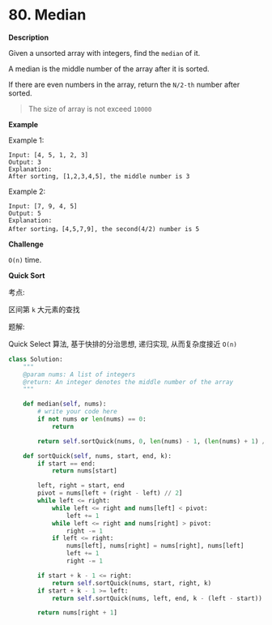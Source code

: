 # 80. Median

**Description**

Given a unsorted array with integers, find the `median` of it.

A median is the middle number of the array after it is sorted.

If there are even numbers in the array, return the `N/2-th` number after sorted.

> The size of array is not exceed `10000`

**Example**

Example 1:

```
Input: [4, 5, 1, 2, 3]
Output: 3
Explanation:
After sorting, [1,2,3,4,5], the middle number is 3
```

Example 2:

```
Input: [7, 9, 4, 5]
Output: 5
Explanation:
After sorting，[4,5,7,9], the second(4/2) number is 5
```

**Challenge**

`O(n)` time.


**Quick Sort**

考点:

区间第 `k` 大元素的查找

题解:

Quick Select 算法, 基于快排的分治思想, 递归实现, 从而复杂度接近 `O(n)`


```python
class Solution:
    """
    @param nums: A list of integers
    @return: An integer denotes the middle number of the array
    """

    def median(self, nums):
        # write your code here
        if not nums or len(nums) == 0:
            return

        return self.sortQuick(nums, 0, len(nums) - 1, (len(nums) + 1) // 2)

    def sortQuick(self, nums, start, end, k):
        if start == end:
            return nums[start]

        left, right = start, end
        pivot = nums[left + (right - left) // 2]
        while left <= right:
            while left <= right and nums[left] < pivot:
                left += 1
            while left <= right and nums[right] > pivot:
                right -= 1
            if left <= right:
                nums[left], nums[right] = nums[right], nums[left]
                left += 1
                right -= 1

        if start + k - 1 <= right:
            return self.sortQuick(nums, start, right, k)
        if start + k - 1 >= left:
            return self.sortQuick(nums, left, end, k - (left - start))

        return nums[right + 1]
```
